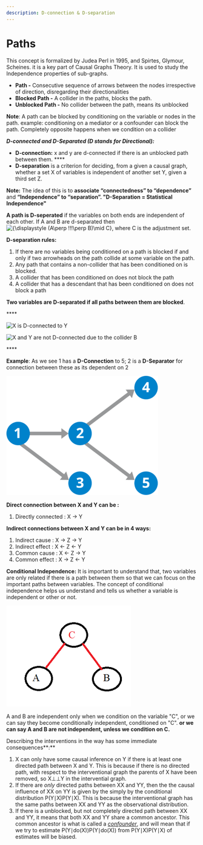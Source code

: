 ```yaml
---
description: D-connection & D-separation
---
```


# Paths

This concept is formalized by Judea Perl in 1995,  and Spirtes, Glymour, Scheines. it is a key part of Causal Graphs Theory. It is used to study the Independence properties of sub-graphs.

* **Path -**   Consecutive sequence of arrows between the nodes irrespective of direction, disregarding their directionalities
* **Blocked Path -** A collider in the paths, blocks the path.
* **Unblocked Path -** No collider between the path, means its unblocked

**Note**: A path can be blocked by conditioning on the variable or nodes in the path. example: conditioning on a mediator or a confounder can block the path. Completely opposite happens when we condition on a collider 

_**D-connected and D-Separated \(**D stands for Directional**\):**_

* **D-connection:** x and y are d-connected if there is an unblocked path between them. ****
* **D-separation** is a criterion for deciding, from a given a causal graph, whether a set X of variables is independent of another set Y, given a third set Z. 

**Note:** The idea of this is to **associate “connectedness” to “dependence”** and **“Independence” to “separation”.  "D-Separation = Statistical Independence"**

**A path is D-seperated** if the variables on both ends are independent of each other. If A and B are d-separated then  ![{\displaystyle \(A\perp \!\!\!\perp B\)\mid C}](https://wikimedia.org/api/rest_v1/media/math/render/svg/bb5a126208b708ce2ce62d8d4aa802418aa5311d), where C is the adjustment set.

**D-separation rules:**

1. If there are no variables being conditioned on a path is blocked if and only if two arrowheads on the path collide at some variable on the path.
2. Any path that contains a non-collider that has been conditioned on is blocked.
3. A collider that has been conditioned on does not block the path
4. A collider that has a descendant that has been conditioned on does not block a path

**Two variables are D-separated if all paths between them are blocked**. 

\*\*\*\*

![X is D-connected to Y ](https://lh5.googleusercontent.com/is0nxWcWuZw21rkxdIJgNXbamOgdvIIduK038vX5j7MKm7h04mJCsNz6FSSOOxpRI_ozsGADavofLEWd94DHX2k2rSOGLEOvljPMhOJBmP2daKqEXSOTCHFYk3eVwCIxvT253P4E)



![ X and Y are not D-connected due to the collider B](https://lh6.googleusercontent.com/re3OIWEIJDZFdCCiBXYKbIAdBTQen666AoHz-4nD5qpnYatPxi-2E_TcUqivT1rCES_NIZS0EH56jPctDVSjx2Rdht-4LM1HIUdJAHX2OOGQ5PlYqx575HCN7BFY9ND0MQDZEr69)

\*\*\*\*

**Example**: As we see 1 has a **D-Connection** to 5;  2 is a **D-Separator** for connection between these as its dependent on 2 

![](../.gitbook/assets/image%20%286%29.png)

**Direct connection between X and Y can be :**

1. Directly connected : X -&gt; Y

 **Indirect connections between X and Y can be in 4 ways:**

1. Indirect cause :  X -&gt; Z -&gt; Y
2. Indirect effect : X &lt;- Z &lt;- Y
3. Common cause : X &lt;- Z -&gt; Y
4. Common effect : X -&gt; Z &lt;- Y

**Conditional Independence:** It is important to understand that, two variables are only related if there is a path between them so that we can focus on the important paths between variables. The concept of conditional independence helps us understand and tells us whether a variable is independent or other or not.  

![](../.gitbook/assets/image%20%2811%29.png)

A and B are independent only when we condition on the variable "C", or we can say they become conditionally independent, conditioned on "C". **or we can say A and B are not independent, unless we condition on C.**

Describing the interventions in the way has some immediate consequences**:**

1. X can only have some causal inference on Y if there is at least one directed path between X and Y. This is because if there is no directed path, with respect to the interventional graph the parents of X have been removed, so X⊥⊥Y in the intervential graph.
2.  If there are _only_ directed paths between XX and YY, then the the causal influence of XX on YY is given by the simply by the conditional distribution P\(Y∣X\)P\(Y∣X\). This is because the interventional graph has the same paths between XX and YY as the observational distribution.
3.  If there is a unblocked, but not completely directed path between XX and YY, it means that both XX and YY share a common ancestor. This common ancestor is what is called a [_confounder_](https://en.wikipedia.org/wiki/Confounding), and will mean that if we try to estimate P\(Y∣do\(X\)\)P\(Y∣do\(X\)\) from P\(Y∣X\)P\(Y∣X\) of estimates will be biased. 



